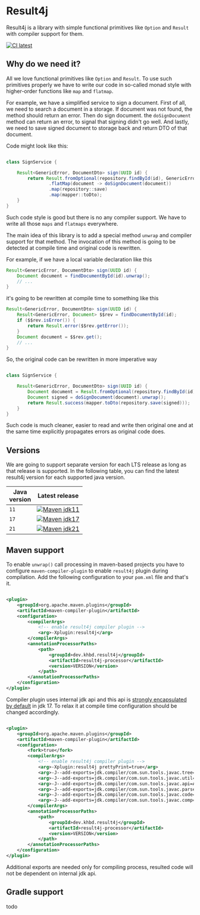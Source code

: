 # Result4j

Result4j is a library with simple functional primitives like `Option` and `Result` with compiler support for them.

[![CI latest](https://github.com/kh-bd/result4j/actions/workflows/main-tests.yml/badge.svg)](https://github.com/kh-bd/result4j/actions/workflows/main-tests.yml)

## Why do we need it?

All we love functional primitives like `Option` and `Result`.
To use such primitives properly we have to write our code in so-called monad style
with higher-order functions like `map` and `flatmap`.

For example, we have a simplified service to sign a document.
First of all, we need to search a document in a storage.
If document was not found, the method should return an error.
Then do sign document. the `doSignDocument` method can return an error, to signal
that signing didn't go well. And lastly, we need to save signed document to storage back
and return DTO of that document.

Code might look like this:

```java

class SignService {

    Result<GenericError, DocumentDto> sign(UUID id) {
        return Result.fromOptional(repository.findById(id), GenericError.entityNotFound(id))
                .flatMap(document -> doSignDocument(document))
                .map(repository::save)
                .map(mapper::toDto);
    }
}

```

Such code style is good but there is no any compiler support.
We have to write all those `maps` and `flatmaps` everywhere.

The main idea of this library is to add a special method `unwrap` and compiler support for that method.
The invocation of this method is going to be detected at compile time and original code is rewritten.

For example, if we have a local variable declaration like this

```java
Result<GenericError, DocumentDto> sign(UUID id) {
    Document document = findDocumentById(id).unwrap();
    // ...
}
```

it's going to be rewritten at compile time to something like this

```java
Result<GenericError, DocumentDto> sign(UUID id) {
    Result<GenericError, Document> $$rev = findDocumentById(id);
    if ($$rev.isError()) {
        return Result.error($$rev.getError());
    }
    Document document = $$rev.get();
    // ...
}

```

So, the original code can be rewritten in more imperative way

```java

class SignService {

    Result<GenericError, DocumentDto> sign(UUID id) {
        Document document = Result.fromOptional(repository.findById(id), GenericError.entityNotFound(id)).unwrap();
        Document signed = doSignDocument(document).unwrap();
        return Result.success(mapper.toDto(repository.save(signed)));
    }
}

```

Such code is much cleaner, easier to read and write then original one and at the same time explicitly propagates errors
as original code does.

## Versions

We are going to support separate version for each LTS release as long as that release is supported.
In the following table, you can find the latest result4j version for each supported java version.

| Java<br/> version | Latest release                                                                                                                                                                                                    |
|-------------------|-------------------------------------------------------------------------------------------------------------------------------------------------------------------------------------------------------------------|
| `11`              | [![Maven jdk11](https://img.shields.io/maven-central/v/dev.khbd.result4j/result4j?color=brightgreen&versionSuffix=_jre11)](https://central.sonatype.com/artifact/dev.khbd.result4j/result4j/0.1.4_jre11/overview) 
| `17`              | [![Maven jdk17](https://img.shields.io/maven-central/v/dev.khbd.result4j/result4j?color=brightgreen&versionSuffix=_jre17)](https://central.sonatype.com/artifact/dev.khbd.result4j/result4j/0.1.4_jre17/overview) |
| `21`              | [![Maven jdk21](https://img.shields.io/maven-central/v/dev.khbd.result4j/result4j?color=brightgreen&versionSuffix=_jre21)](https://central.sonatype.com/artifact/dev.khbd.result4j/result4j/0.1.4_jre21/overview) |

## Maven support

To enable `unwrap()` call processing in maven-based projects you have to configure `maven-compiler-plugin` to enable `result4j` plugin during compilation.
Add the following configuration to your `pom.xml` file and that's it.

```xml

<plugin>
    <groupId>org.apache.maven.plugins</groupId>
    <artifactId>maven-compiler-plugin</artifactId>
    <configuration>
        <compilerArgs>
            <!-- enable result4j compiler plugin -->
            <arg>-Xplugin:result4j</arg>
        </compilerArgs>
        <annotationProcessorPaths>
            <path>
                <groupId>dev.khbd.result4j</groupId>
                <artifactId>result4j-processor</artifactId>
                <version>VERSION</version>
            </path>
        </annotationProcessorPaths>
    </configuration>
</plugin>
```

Compiler plugin uses internal jdk api and this api is [strongly encapsulated by default](https://openjdk.org/jeps/403) in jdk 17.
To relax it at compile time configuration should be changed accordingly.

```xml

<plugin>
    <groupId>org.apache.maven.plugins</groupId>
    <artifactId>maven-compiler-plugin</artifactId>
    <configuration>
        <fork>true</fork>
        <compilerArgs>
            <!-- enable result4j compiler plugin -->
            <arg>-Xplugin:result4j prettyPrint=true</arg>
            <arg>-J--add-exports=jdk.compiler/com.sun.tools.javac.tree=ALL-UNNAMED</arg>
            <arg>-J--add-exports=jdk.compiler/com.sun.tools.javac.util=ALL-UNNAMED</arg>
            <arg>-J--add-exports=jdk.compiler/com.sun.tools.javac.api=ALL-UNNAMED</arg>
            <arg>-J--add-exports=jdk.compiler/com.sun.tools.javac.parser=ALL-UNNAMED</arg>
            <arg>-J--add-exports=jdk.compiler/com.sun.tools.javac.code=ALL-UNNAMED</arg>
            <arg>-J--add-exports=jdk.compiler/com.sun.tools.javac.comp=ALL-UNNAMED</arg>
        </compilerArgs>
        <annotationProcessorPaths>
            <path>
                <groupId>dev.khbd.result4j</groupId>
                <artifactId>result4j-processor</artifactId>
                <version>VERSION</version>
            </path>
        </annotationProcessorPaths>
    </configuration>
</plugin>

```
Additional exports are needed only for compiling process, resulted code will not be dependent on internal jdk api.

## Gradle support

todo
